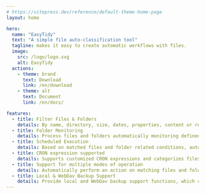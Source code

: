 ```yaml
---
# https://vitepress.dev/reference/default-theme-home-page
layout: home

hero:
  name: "EasyTidy"
  text: "A simple file auto-classification tool"
  tagline: makes it easy to create automatic workflows with files.
  image:
    src: /logo/logo.svg
    alt: EasyTidy
  actions:
    - theme: brand
      text: Download
      link: /en/download
    - theme: alt
      text: Document
      link: /en/docs/

features:
  - title: Filter Files & Folders
    details: By name, directory, size, dates, properties, content or regular expressions
  - title: Folder Monitoring
    details: Process files and folders automatically monitoring defined directories
  - title: Scheduled Execution
    details: Based on matched files and folder related conditions, automatically perform corresponding operations according to the configured scheduled task
  - title: CRON expression supported
    details: Supports customized CRON expressions and categorizes files based on input execution date. Precisely control file categorization.
  - title: Support for multiple modes of operation
    details: Automatically perform an action on matching files and folders
  - title: Local & WebDav Backup Support
    details: Provide local and WebDav backup support functions, which can be used to back up relevant data using the WebDav protocol, or to back up in local folders
---
```


